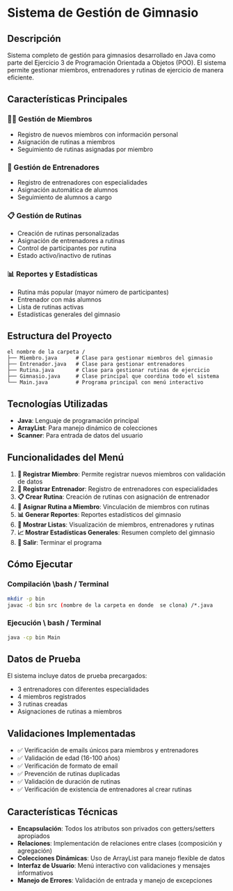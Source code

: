 
# Sistema de Gestión de Gimnasio

## Descripción
Sistema completo de gestión para gimnasios desarrollado en Java como parte del Ejercicio 3 de Programación Orientada a Objetos (POO). El sistema permite gestionar miembros, entrenadores y rutinas de ejercicio de manera eficiente.

## Características Principales

### 🏋️‍♂️ Gestión de Miembros
- Registro de nuevos miembros con información personal
- Asignación de rutinas a miembros
- Seguimiento de rutinas asignadas por miembro

### 💪 Gestión de Entrenadores
- Registro de entrenadores con especialidades
- Asignación automática de alumnos
- Seguimiento de alumnos a cargo

### 📋 Gestión de Rutinas
- Creación de rutinas personalizadas
- Asignación de entrenadores a rutinas
- Control de participantes por rutina
- Estado activo/inactivo de rutinas

### 📊 Reportes y Estadísticas
- Rutina más popular (mayor número de participantes)
- Entrenador con más alumnos
- Lista de rutinas activas
- Estadísticas generales del gimnasio

## Estructura del Proyecto

```
el nombre de la carpeta /
├── Miembro.java      # Clase para gestionar miembros del gimnasio
├── Entrenador.java   # Clase para gestionar entrenadores
├── Rutina.java       # Clase para gestionar rutinas de ejercicio
├── Gimnasio.java     # Clase principal que coordina todo el sistema
└── Main.java         # Programa principal con menú interactivo
```

## Tecnologías Utilizadas
- **Java**: Lenguaje de programación principal
- **ArrayList**: Para manejo dinámico de colecciones
- **Scanner**: Para entrada de datos del usuario

## Funcionalidades del Menú

1. **👤 Registrar Miembro**: Permite registrar nuevos miembros con validación de datos
2. **💪 Registrar Entrenador**: Registro de entrenadores con especialidades
3. **📋 Crear Rutina**: Creación de rutinas con asignación de entrenador
4. **🔗 Asignar Rutina a Miembro**: Vinculación de miembros con rutinas
5. **📊 Generar Reportes**: Reportes estadísticos del gimnasio
6. **📝 Mostrar Listas**: Visualización de miembros, entrenadores y rutinas
7. **📈 Mostrar Estadísticas Generales**: Resumen completo del gimnasio
8. **🚪 Salir**: Terminar el programa

## Cómo Ejecutar

### Compilación \\bash / Terminal
```bash / Terminal
mkdir -p bin 
javac -d bin src (nombre de la carpeta en donde  se clona) /*.java
```

### Ejecución \\ bash / Terminal
```bash / Terminal
java -cp bin Main
```

## Datos de Prueba
El sistema incluye datos de prueba precargados:
- 3 entrenadores con diferentes especialidades
- 4 miembros registrados
- 3 rutinas creadas
- Asignaciones de rutinas a miembros

## Validaciones Implementadas
- ✅ Verificación de emails únicos para miembros y entrenadores
- ✅ Validación de edad (16-100 años)
- ✅ Verificación de formato de email
- ✅ Prevención de rutinas duplicadas
- ✅ Validación de duración de rutinas
- ✅ Verificación de existencia de entrenadores al crear rutinas

## Características Técnicas
- **Encapsulación**: Todos los atributos son privados con getters/setters apropiados
- **Relaciones**: Implementación de relaciones entre clases (composición y agregación)
- **Colecciones Dinámicas**: Uso de ArrayList para manejo flexible de datos
- **Interfaz de Usuario**: Menú interactivo con validaciones y mensajes informativos
- **Manejo de Errores**: Validación de entrada y manejo de excepciones
